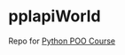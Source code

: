 # pplapiWorld

Repo for [Python POO Course](https://openclassrooms.com/fr/courses/4302126-decouvrez-la-programmation-orientee-objet-avec-python)
